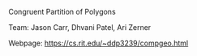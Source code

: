Congruent Partition of Polygons

Team: Jason Carr, Dhvani Patel, Ari Zerner

Webpage: https://cs.rit.edu/~ddp3239/compgeo.html

